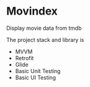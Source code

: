 # Movindex
Display movie data from tmdb

The project stack and library is
- MVVM
- Retrofit
- Glide
- Basic Unit Testing
- Basic UI Testing
